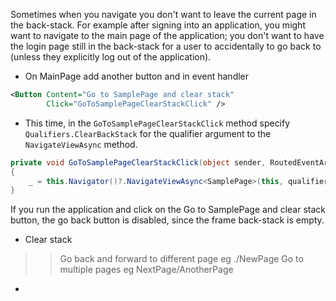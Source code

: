 Sometimes when you navigate you don't want to leave the current page in the back-stack. For example after signing into an application, you might want to navigate to the main page of the application; you don't want to have the login page still in the back-stack for a user to accidentally to go back to (unless they explicitly log out of the application). 

- On MainPage add another button and in event handler

```xml
<Button Content="Go to SamplePage and clear stack"
        Click="GoToSamplePageClearStackClick" />
```

- This time, in the `GoToSamplePageClearStackClick` method specify `Qualifiers.ClearBackStack` for the qualifier argument to the `NavigateViewAsync` method.

```csharp
private void GoToSamplePageClearStackClick(object sender, RoutedEventArgs e)
{
    _ = this.Navigator()?.NavigateViewAsync<SamplePage>(this, qualifier:Qualifiers.ClearBackStack);
}
```

If you run the application and click on the Go to SamplePage and clear stack button, the go back button is disabled, since the frame back-stack is empty.


- Clear stack



>> Go back and forward to different page eg ./NewPage
>> Go to multiple pages eg NextPage/AnotherPage





- 